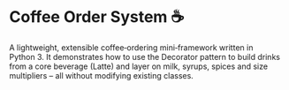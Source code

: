 # Coffee Order System ☕

A lightweight, extensible coffee‑ordering mini‑framework written in Python 3.
It demonstrates how to use the Decorator pattern to build drinks from a core beverage (Latte) and layer on milk, syrups, spices and size multipliers – all without modifying existing classes.
